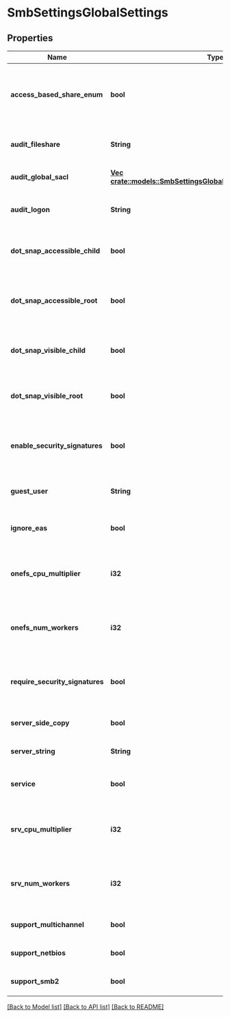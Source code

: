 # SmbSettingsGlobalSettings

## Properties
Name | Type | Description | Notes
------------ | ------------- | ------------- | -------------
**access_based_share_enum** | **bool** | Only enumerate files and folders the requesting user has access to. | [optional] [default to null]
**audit_fileshare** | **String** | Specify level of file share audit events to log. | [optional] [default to null]
**audit_global_sacl** | [**Vec <crate::models::SmbSettingsGlobalSettingsAuditGlobalSaclItem>**](SmbSettingsGlobalSettingsAuditGlobalSaclItem.md) | Specifies a list of permissions to audit. | [optional] [default to null]
**audit_logon** | **String** | Specify the level of logon audit events to log. | [optional] [default to null]
**dot_snap_accessible_child** | **bool** | Allow access to .snapshot directories in share subdirectories. | [optional] [default to null]
**dot_snap_accessible_root** | **bool** | Allow access to the .snapshot directory in the root of the share. | [optional] [default to null]
**dot_snap_visible_child** | **bool** | Show .snapshot directories in share subdirectories. | [optional] [default to null]
**dot_snap_visible_root** | **bool** | Show the .snapshot directory in the root of a share. | [optional] [default to null]
**enable_security_signatures** | **bool** | Indicates whether the server supports signed SMB packets. | [optional] [default to null]
**guest_user** | **String** | Specifies the fully-qualified user to use for guest access. | [optional] [default to null]
**ignore_eas** | **bool** | Specify whether to ignore EAs on files. | [optional] [default to null]
**onefs_cpu_multiplier** | **i32** | Specify the number of OneFS driver worker threads per CPU. | [optional] [default to null]
**onefs_num_workers** | **i32** | Set the maximum number of OneFS driver worker threads. | [optional] [default to null]
**require_security_signatures** | **bool** | Indicates whether the server requires signed SMB packets. | [optional] [default to null]
**server_side_copy** | **bool** | Enable Server Side Copy. | [optional] [default to null]
**server_string** | **String** | Provides a description of the server. | [optional] [default to null]
**service** | **bool** | Specify whether service is enabled. | [optional] [default to null]
**srv_cpu_multiplier** | **i32** | Specify the number of SRV service worker threads per CPU. | [optional] [default to null]
**srv_num_workers** | **i32** | Set the maximum number of SRV service worker threads. | [optional] [default to null]
**support_multichannel** | **bool** | Support multichannel. | [optional] [default to null]
**support_netbios** | **bool** | Support NetBIOS. | [optional] [default to null]
**support_smb2** | **bool** | Support the SMB2 protocol on the server. | [optional] [default to null]

[[Back to Model list]](../README.md#documentation-for-models) [[Back to API list]](../README.md#documentation-for-api-endpoints) [[Back to README]](../README.md)



